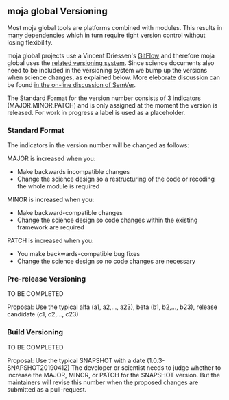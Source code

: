 ## moja global Versioning

Most moja global tools are platforms combined with modules. This results in many dependencies which in turn require tight version control without losing flexibility. 

moja global projects use a Vincent Driessen's [GitFlow](https://datasift.github.io/gitflow/IntroducingGitFlow.html) and therefore moja global uses the [related versioning system](https://datasift.github.io/gitflow/Versioning.html). Since science documents also need to be included in the versioning system we bump up the versions when science changes, as explained below. More eleborate discussion can be found [in the on-line discussion of SemVer](https://github.com/semver/semver/issues/323).  

The Standard Format for the version number consists of 3 indicators (MAJOR.MINOR.PATCH) and is only assigned at the moment the version is released. For work in progress a label is used as a placeholder.  

### Standard Format  

The indicators in the version number will be changed as follows:

MAJOR is increased when you:
* Make backwards incompatible changes
* Change the science design so a restructuring of the code or recoding the whole module is required  

MINOR is increased when you:
* Make backward-compatible changes
* Change the science design so code changes within the existing framework are required  

PATCH is increased when you:
* You make backwards-compatible bug fixes
* Change the science design so no code changes are necessary

### Pre-release Versioning  

TO BE COMPLETED  

Proposal: Use the typical alfa (a1, a2,..., a23), beta (b1, b2,..., b23), release candidate (c1, c2,..., c23) 

### Build Versioning  

TO BE COMPLETED

Proposal: Use the typical SNAPSHOT with a date (1.0.3-SNAPSHOT20190412) The developer or scientist needs to judge whether to increase the MAJOR, MINOR, or PATCH for the SNAPSHOT version. But the maintainers will revise this number when the proposed changes are submitted as a pull-request.  



